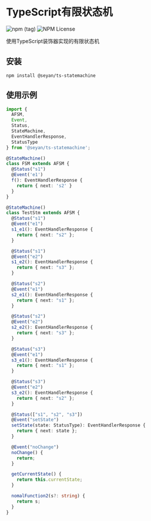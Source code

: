 # TypeScript有限状态机

![npm (tag)](https://img.shields.io/npm/v/@seyan/ts-statemachine/latest)
![NPM License](https://img.shields.io/npm/l/%40seyan%2Fts-statemachine)

使用TypeScript装饰器实现的有限状态机

## 安装

```script
npm install @seyan/ts-statemachine
```

 ## 使用示例
 
```typescript
import {
  AFSM,
  Event,
  Status,
  StateMachine,
  EventHandlerResponse,
  StatusType
} from '@seyan/ts-statemachine';

@StateMachine()
class FSM extends AFSM {
  @Status("s1")
  @Event('e1')
  f(): EventHandlerResponse {
    return { next: 's2' }
  }
}

@StateMachine()
class TestStm extends AFSM {
  @Status("s1")
  @Event("e1")
  s1_e1(): EventHandlerResponse {
    return { next: "s2" };
  }

  @Status("s1")
  @Event("e2")
  s1_e2(): EventHandlerResponse {
    return { next: "s3" };
  }

  @Status("s2")
  @Event("e1")
  s2_e1(): EventHandlerResponse {
    return { next: "s1" };
  }

  @Status("s2")
  @Event("e2")
  s2_e2(): EventHandlerResponse {
    return { next: "s3" };
  }

  @Status("s3")
  @Event("e1")
  s3_e1(): EventHandlerResponse {
    return { next: "s1" };
  }

  @Status("s3")
  @Event("e2")
  s3_e2(): EventHandlerResponse {
    return { next: "s2" };
  }

  @Status(["s1", "s2", "s3"])
  @Event("setState")
  setState(state: StatusType): EventHandlerResponse {
    return { next: state };
  }

  @Event("noChange")
  noChange() {
    return;
  }

  getCurrentState() {
    return this.currentState;
  }

  nomalFunction2(s?: string) {
    return s;
  }
}
```